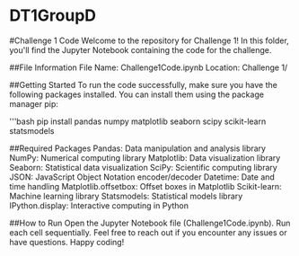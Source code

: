 # DT1GroupD

#Challenge 1 Code
Welcome to the repository for Challenge 1! In this folder, you'll find the Jupyter Notebook containing the code for the challenge.

##File Information
File Name: Challenge1Code.ipynb
Location: Challenge 1/

##Getting Started
To run the code successfully, make sure you have the following packages installed. You can install them using the package manager pip:

'''bash
pip install pandas numpy matplotlib seaborn scipy scikit-learn statsmodels

##Required Packages
Pandas: Data manipulation and analysis library
NumPy: Numerical computing library
Matplotlib: Data visualization library
Seaborn: Statistical data visualization
SciPy: Scientific computing library
JSON: JavaScript Object Notation encoder/decoder
Datetime: Date and time handling
Matplotlib.offsetbox: Offset boxes in Matplotlib
Scikit-learn: Machine learning library
Statsmodels: Statistical models library
IPython.display: Interactive computing in Python

##How to Run
Open the Jupyter Notebook file (Challenge1Code.ipynb).
Run each cell sequentially.
Feel free to reach out if you encounter any issues or have questions. Happy coding!
